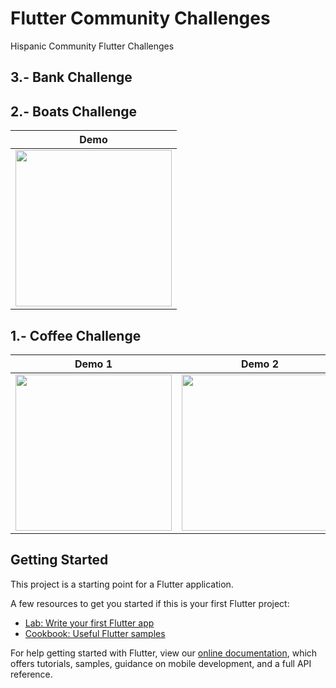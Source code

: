 # Flutter Community Challenges

Hispanic Community Flutter Challenges

## 3.- Bank Challenge

## 2.- Boats Challenge
| Demo |
|----------------|
|<img src="https://media1.giphy.com/media/cooaFpE9NIh1xVOvEu/giphy.gif" width="250">

## 1.- Coffee Challenge
| Demo 1 | Demo 2 |
|----------------|--------------|
|<img src="https://media4.giphy.com/media/A2WkSqOmUBxZa91vWK/giphy.gif" width="250">|<img src="https://media3.giphy.com/media/WgxTvDbIRNxAHXO5wF/giphy.gif" width="250">|


## Getting Started

This project is a starting point for a Flutter application.

A few resources to get you started if this is your first Flutter project:

- [Lab: Write your first Flutter app](https://flutter.dev/docs/get-started/codelab)
- [Cookbook: Useful Flutter samples](https://flutter.dev/docs/cookbook)

For help getting started with Flutter, view our
[online documentation](https://flutter.dev/docs), which offers tutorials,
samples, guidance on mobile development, and a full API reference.
